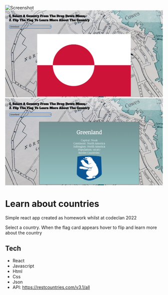 ![Screenshot](public/images/countries.png)
![Screenshot](public/images/countries_card_front.png)
![Screenshot](public/images/countries_card_back.png)

# Learn about countries

Simple react app created as homework whilst at codeclan 2022

Select a country. When the flag card appears hover to flip and learn more about the country

## Tech
- React
- Javascript
- Html
- Css
- Json
- API: https://restcountries.com/v3.1/all